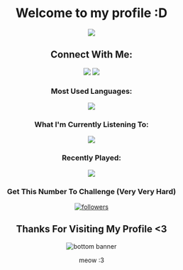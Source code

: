 [comment]: <> (<img src="https://github.com/user-attachments/assets/c8d4382c-922e-4ddc-ae3e-585abb657140">)

<h1 align="center">Welcome to my profile :D</h1>
<p align="center"> <img src="https://github.com/user-attachments/assets/c8d4382c-922e-4ddc-ae3e-585abb657140"/>

<h2 align="center">Connect With Me:</h2>
<p align="center">
<a href="https://www.linkedin.com/in/kchan21/"><img src="https://img.shields.io/badge/LinkedIn-0077B5?style=for-the-badge&logo=linkedin&logoColor=white"></a> 
<a href="mailto:kchan21@csu.fullerton.edu"><img src="https://img.shields.io/badge/mail-EA4335?style=for-the-badge&logo=gmail&logoColor=white"></a>
</p>


<h3 align="center">Most Used Languages:</h3>

<p align="center"> <img src="https://github-readme-stats.vercel.app/api/top-langs/?username=anuraghazra&layout=compact&hide=javascript,html,css,typescript,astro,glsl,go,makefile,rust,lua"/>

<h3 align="center">What I'm Currently Listening To:</h3>

<p align="center"> <img src="https://spotify-github-profile.kittinanx.com/api/view?uid=dnovyee6f4lic0awsoi92j25p&cover_image=true&theme=novatorem&show_offline=false&background_color=121212&interchange=false&bar_color=53b14f&bar_color_cover=false)](https://github.com/kittinan/spotify-github-profile"/>

<h3 align="center">Recently Played:</h3>
<p align="center"> <img src="https://spotify-recently-played-readme.vercel.app/api?user=dnovyee6f4lic0awsoi92j25p&unique=true"/>


<h3 align="center">Get This Number To <!-- Follow Count --> Challenge (Very Very Hard)</h3>
<p align="center">
      <a href="https://github.com/K4le21?tab=followers">
         <img alt="followers" title="Follow me on Github" src="https://custom-icon-badges.demolab.com/github/followers/K4le?color=236ad3&labelColor=1155ba&style=for-the-badge&logo=person-add&label=Follow&logoColor=white"/></a>
</p>

<h2 align="center">Thanks For Visiting My Profile <3</h2>

<p align="center"> <img src="https://github.com/user-attachments/assets/b5ff3a44-a965-42db-8d85-39724711c083" alt="bottom banner"/>

<p align="center"> meow :3
